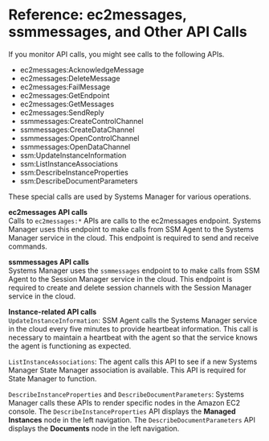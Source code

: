 # Reference: ec2messages, ssmmessages, and Other API Calls<a name="systems-manager-setting-up-messageAPIs"></a>

If you monitor API calls, you might see calls to the following APIs\.
+ ec2messages:AcknowledgeMessage
+ ec2messages:DeleteMessage
+ ec2messages:FailMessage
+ ec2messages:GetEndpoint
+ ec2messages:GetMessages
+ ec2messages:SendReply
+ ssmmessages:CreateControlChannel
+ ssmmessages:CreateDataChannel
+ ssmmessages:OpenControlChannel
+ ssmmessages:OpenDataChannel
+ ssm:UpdateInstanceInformation
+ ssm:ListInstanceAssociations
+ ssm:DescribeInstanceProperties
+ ssm:DescribeDocumentParameters

These special calls are used by Systems Manager for various operations\.

**ec2messages API calls**  
Calls to `ec2messages:*` APIs are calls to the ec2messages endpoint\. Systems Manager uses this endpoint to make calls from SSM Agent to the Systems Manager service in the cloud\. This endpoint is required to send and receive commands\.

**ssmmessages API calls**  
Systems Manager uses the `ssmmessages` endpoint to to make calls from SSM Agent to the Session Manager service in the cloud\. This endpoint is required to create and delete session channels with the Session Manager service in the cloud\.

**Instance\-related API calls**  
`UpdateInstanceInformation`: SSM Agent calls the Systems Manager service in the cloud every five minutes to provide heartbeat information\. This call is necessary to maintain a heartbeat with the agent so that the service knows the agent is functioning as expected\. 

`ListInstanceAssociations`: The agent calls this API to see if a new Systems Manager State Manager association is available\. This API is required for State Manager to function\.

`DescribeInstanceProperties` and `DescribeDocumentParameters`: Systems Manager calls these APIs to render specific nodes in the Amazon EC2 console\. The `DescribeInstanceProperties` API displays the **Managed Instances** node in the left navigation\. The `DescribeDocumentParameters` API displays the **Documents** node in the left navigation\.
